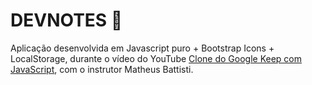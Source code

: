 # DEVNOTES 📝

Aplicação desenvolvida em Javascript puro + Bootstrap Icons + LocalStorage, durante o vídeo do YouTube [Clone do Google Keep com JavaScript](https://www.youtube.com/watch?v=TtDi0xrEvAE), com o instrutor Matheus Battisti.<br/>


